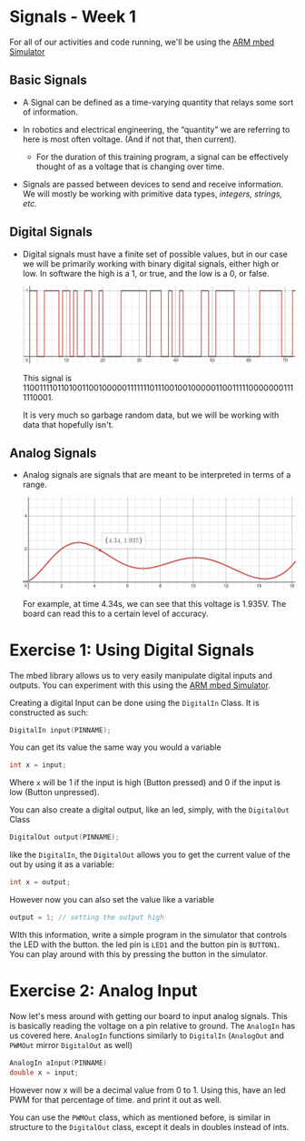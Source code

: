 # Signals - Week 1

For all of our activities and code running, we'll be using the [ARM mbed Simulator](http://195.130.59.221/)

## Basic Signals

* A Signal can be defined as a time-varying quantity that relays some sort of
  information.

* In robotics and electrical engineering, the “quantity” we are referring to here is most often voltage. (And if not that, then current).
  
  * For the duration of this training program, a signal can be effectively thought of as a voltage that is changing over time.

* Signals are passed between devices to send and receive information. We will mostly be working with primitive data types, *integers, strings, etc.*

## Digital Signals

- Digital signals must have a finite set of possible values, but in our case we will be primarily working with binary digital signals, either high or low. In software the high is a 1, or true, and the low is a 0, or false.
  
  ![](assets/week1_1.png)
  
  This signal is 1100111101101001100100000111111101110010010000011001111100000001111110001.
  
  It is very much so garbage random data, but we will be working with data that hopefully isn't.

## Analog Signals

- Analog signals are signals that are meant to be interpreted in terms of a range.
  
  ![](assets/week1_2.png)
  
  For example, at time 4.34s, we can see that this voltage is 1.935V. The board can read this to a certain level of accuracy.

# 

# Exercise 1: Using Digital Signals

The mbed library allows us to very easily manipulate digital inputs and outputs. You can experiment with this using the [ARM mbed Simulator](http://195.130.59.221/). 

Creating a digital Input can be done using the `DigitalIn` Class. It is constructed as such: 

```cpp
DigitalIn input(PINNAME);
```

You can get its value the same way you would a variable

```cpp
int x = input;
```

Where `x` will be 1 if the input is high (Button pressed) and 0 if the input is low (Button unpressed).

You can also create a digital output, like an led, simply, with the `DigitalOut` Class

```cpp
DigitalOut output(PINNAME);
```

like the `DigitalIn`, the `DigitalOut` allows you to get the current value of the out by using it as a variable:

```cpp
int x = output;
```

However now you can also set the value like a variable

```cpp
output = 1; // setting the output high
```

WIth this information, write a simple program in the simulator that controls the LED with the button. the led pin is `LED1` and the button pin is `BUTTON1`. You can play around with this by pressing the button in the simulator.

# Exercise 2: Analog Input

Now let's mess around with getting our board to input analog signals. This is basically reading the voltage on a pin relative to ground. The `AnalogIn` has us covered here. `AnalogIn` functions similarly to `DigitalIn` (`AnalogOut` and `PWMOut` mirror `DigitalOut` as well)

```cpp
AnalogIn aInput(PINNAME)
double x = input;
```

However now x will be a decimal value from 0 to 1.
Using this, have an led PWM for that percentage of time. and print it out as well. 

You can use the `PWMOut` class, which as mentioned before, is similar in structure to the `DigitalOut` class, except it deals in doubles instead of ints.
